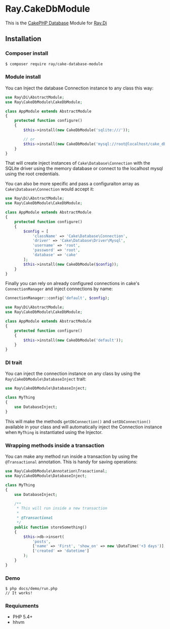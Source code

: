 # Ray.CakeDbModule

This is the [CakePHP Database](https://github.com/cakephp/database) Module for [Ray.Di](https://github.com/koriym/Ray.Di)

## Installation

### Composer install

```bash
$ composer require ray/cake-database-module
```

### Module install

You can Inject the database Connection instance to any class this way:

```php
use Ray\Di\AbstractModule;
use Ray\CakeDbModule\CakeDbModule;

class AppModule extends AbstractModule
{
    protected function configure()
    {
        $this->install(new CakeDbModule('sqlite:///'));

        // or
        $this->install(new CakeDbModule('mysql://root@localhost/cake_db'));
    }
}
```

That will create inject instances of `Cake\Database\Connection` with the SQLite driver using
the memory database or connect to the localhost mysql using the root credentials.

You can also be more specific and pass a configuraiton array as `Cake\Database\Connection` would accept
it:

```php
use Ray\Di\AbstractModule;
use Ray\CakeDbModule\CakeDbModule;

class AppModule extends AbstractModule
{
    protected function configure()
    {
        $config = [
            'className' => 'Cake\Database\Connection',
            'driver' => 'Cake\Database\Driver\Mysql',
            'username' => 'root',
            'password' => 'root',
            'database' => 'cake'
        ];
        $this->install(new CakeDbModule($config));
    }
}
```

Finally you can rely on already configured connections in cake's `ConnectionManager` and inject connections
by name:

```php
ConnectionManager::config('default', $config);
```

```php
use Ray\Di\AbstractModule;
use Ray\CakeDbModule\CakeDbModule;

class AppModule extends AbstractModule
{
    protected function configure()
    {
        $this->install(new CakeDbModule('default'));
    }
}
```

### DI trait

You can inject the connection instance on any class by using the `Ray\CakeDbModule\DatabaseInject` trait:

```php
use Ray\CakeDbModule\DatabaseInject;

class MyThing
{
    use DatabaseInject;
}
```

This will make the methods `getDbConnection()` and `setDbConnection()` available in your class and will automatically
inject the Connection instance when `MyThing` is instantiated using the Injector.

### Wrapping methods inside a transaction

You can make any method run inside a transaction by using the `@Transactional` annotation. This is handy for saving operations:

```php
use Ray\CakeDbModule\Annotation\Trasactional;
use Ray\CakeDbModule\DatabaseInject;

class MyThing
{
    use DatabaseInject;

    /**
     * This will run inside a new transaction
     *
     * @Transactional
     */
    public function storeSomething()
    {
        $this->db->insert(
            'posts',
            ['name' => 'First', 'show_on' => new \DataTime('+3 days')],
            ['created' => 'datetime']
        );
    }
}
```


### Demo

    $ php docs/demo/run.php
    // It works!

### Requiuments

 * PHP 5.4+
 * hhvm
